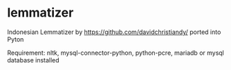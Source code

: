 # lemmatizer
Indonesian Lemmatizer by https://github.com/davidchristiandy/ ported into Pyton

Requirement:
nltk,
mysql-connector-python,
python-pcre,
mariadb or mysql database installed


